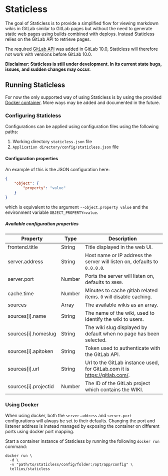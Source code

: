 # Staticless
The goal of Staticless is to provide a simplified flow for viewing markdown wikis in GitLab similar to GitLab pages but without the need to generate static web pages using builds combined with deploys. Instead Staticless relies on the GitLab API to retrieve pages.

The required [GitLab API](https://docs.gitlab.com/ce/api/wikis.html) was added in GitLab 10.0, Staticless will therefore not work with versions before GitLab 10.0.

**Disclaimer: Staticless is still under development. In its current state bugs, issues, and sudden changes may occur.**

## Running Staticless
For now the only supported way of using Staticless is by using the provided [Docker container](https://store.docker.com/community/images/tellios/staticless). More ways may be added and documented in the future.

### Configuring Staticless
Configurations can be applied using configuration files using the following paths:

1. Working directory `staticless.json` file
2. `Application directory/config/staticless.json` file

#### Configuration properties

An example of this is the JSON configuration here:

```json
{
    "object": {
        "property": "value"
    }
}
```

which is equivalent to the argument `--object.property value` and the environment variable `OBJECT_PROPERTY=value`.

##### Available configuration properties

| Property            | Type     | Description                                                                  |
| ------------------- | -------- | ---------------------------------------------------------------------------- |
| frontend.title      | String   | Title displayed in the web UI.                                               |
| server.address      | String   | Host name or IP address the server will listen on, defaults to `0.0.0.0`.    |
| server.port         | Number   | Ports the server will listen on, defaults to `8080`.                         |
| cache.time          | Number   | Minutes to cache gitlab related items. `0` will disable caching.             |
| sources             | Array    | The available wikis as an array.                                             |
| sources[i].name     | String   | The name of the wiki, used to identify the wiki to users.                    |
| sources[i].homeslug | String   | The wiki slug displayed by default when no page has been selected.           |
| sources[i].apitoken | String   | Token used to authenticate with the GitLab API.                              |
| sources[i].url      | String   | Url to the GitLab instance used, for GitLab.com it is https://gitlab.com/.   |
| sources[i].projectid| Number   | The ID of the GitLab project which contains the WIKI.                        |

### Using Docker
When using docker, both the `server.address` and `server.port` configurations will always be set to their defaults. Changing the port and listener address is instead managed by exposing the container on different ports using docker port mapping.

Start a container instance of Staticless by running the following `docker run` command:

```shell
docker run \
  -d \
  -v "path/to/staticless/config/folder:/opt/app/config" \
  tellios/staticless
```

